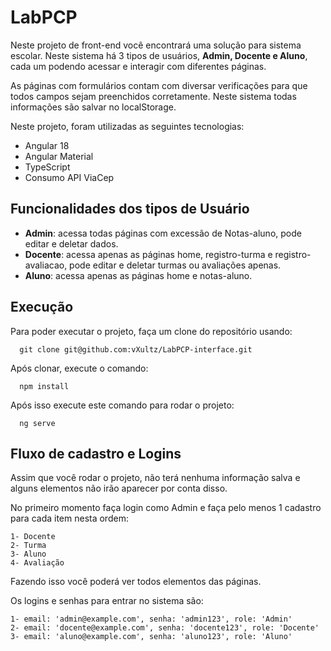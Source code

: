 # LabPCP

Neste projeto de front-end você encontrará uma solução para sistema escolar. Neste sistema há 3 tipos de usuários, **Admin, Docente e Aluno**, cada um podendo acessar e interagir com diferentes páginas.

As páginas com formulários contam com diversar verificações para que todos campos sejam preenchidos corretamente. Neste sistema todas informações são salvar no localStorage.

Neste projeto, foram utilizadas as seguintes tecnologias:

- Angular 18
- Angular Material
- TypeScript
- Consumo API ViaCep

## Funcionalidades dos tipos de Usuário

- **Admin**: acessa todas páginas com excessão de Notas-aluno, pode editar e deletar dados.
- **Docente**: acessa apenas as páginas home, registro-turma e registro-avaliacao, pode editar e deletar turmas ou avaliações apenas.
- **Aluno**: acessa apenas as páginas home e notas-aluno.


## Execução

Para poder executar o projeto, faça um clone do repositório usando:

```
  git clone git@github.com:vXultz/LabPCP-interface.git
```
Após clonar, execute o comando:

```
  npm install
```

Após isso execute este comando para rodar o projeto:

```
  ng serve
```

## Fluxo de cadastro e Logins

Assim que você rodar o projeto, não terá nenhuma informação salva e alguns elementos não irão aparecer por conta disso.

No primeiro momento faça login como Admin e faça pelo menos 1 cadastro para cada item nesta ordem:

    1- Docente
    2- Turma
    3- Aluno
    4- Avaliação

Fazendo isso você poderá ver todos elementos das páginas.

Os logins e senhas para entrar no sistema são:

    1- email: 'admin@example.com', senha: 'admin123', role: 'Admin'
    2- email: 'docente@example.com', senha: 'docente123', role: 'Docente'
    3- email: 'aluno@example.com', senha: 'aluno123', role: 'Aluno'
